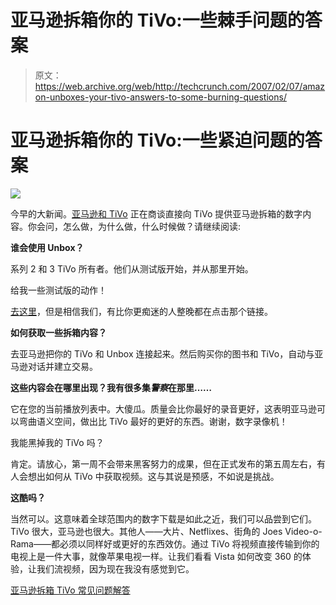 # 亚马逊拆箱你的 TiVo:一些棘手问题的答案

> 原文：<https://web.archive.org/web/http://techcrunch.com/2007/02/07/amazon-unboxes-your-tivo-answers-to-some-burning-questions/>

# 亚马逊拆箱你的 TiVo:一些紧迫问题的答案

![](img/80aab6ed2add420f32f51d20ab7021c6.png)

今早的大新闻。[亚马逊和 TiVo](https://web.archive.org/web/20210304180126/http://www.beta.techcrunch.com/2006/09/22/will-tivo-box-the-amazon-unbox/) 正在商谈直接向 TiVo 提供亚马逊拆箱的数字内容。你会问，怎么做，为什么做，什么时候做？请继续阅读:

**谁会使用 Unbox？**

系列 2 和 3 TiVo 所有者。他们从测试版开始，并从那里开始。

给我一些测试版的动作！

[去这里](https://web.archive.org/web/20210304180126/http://www.tivo.com/amazon)，但是相信我们，有比你更痴迷的人整晚都在点击那个链接。

**如何获取一些拆箱内容？**

去亚马逊把你的 TiVo 和 Unbox 连接起来。然后购买你的图书和 TiVo，自动与亚马逊对话并建立交易。

**这些内容会在哪里出现？我有很多集*警察*在那里……**

它在您的当前播放列表中。大傻瓜。质量会比你最好的录音更好，这表明亚马逊可以弯曲语义空间，做出比 TiVo 最好的更好的东西。谢谢，数字录像机！

我能黑掉我的 TiVo 吗？

肯定。请放心，第一周不会带来黑客努力的成果，但在正式发布的第五周左右，有人会想出如何从 TiVo 中获取视频。这与其说是预感，不如说是挑战。

**这酷吗？**

当然可以。这意味着全球范围内的数字下载是如此之近，我们可以品尝到它们。TiVo 很大，亚马逊也很大。其他人——大片、Netflixes、街角的 Joes Video-o-Rama——都必须以同样好或更好的东西效仿。通过 TiVo 将视频直接传输到你的电视上是一件大事，就像苹果电视一样。让我们看看 Vista 如何改变 360 的体验，让我们流视频，因为现在我没有感觉到它。

[亚马逊拆箱 TiVo 常见问题解答](https://web.archive.org/web/20210304180126/http://www.amazon.com/gp/video/tivo//ref=amb_link_4396432_1/002-0370947-1640016)